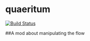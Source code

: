 # quaeritum
[![Build Status](https://travis-ci.org/talent-bearers/quaeritum.svg?branch=master)](https://travis-ci.org/talent-bearers/quaeritum)

##A mod about manipulating the flow
